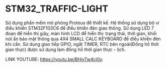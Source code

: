# STM32_TRAFFIC-LIGHT

Sử dụng phần mềm mô phỏng Proteus để thiết kế. Hệ thống sử dụng bộ vi điều khiển STM32F103C6 để điều khiển đèn giao thông.
Sử dụng LED 7 đoạn để hiển thị giây, màn hình LCD để hiển thị: trạng thái, thời gian, khối nút ấn bảo mật thông qua 4X4 SMALL CALC KEYBOARD để điều khiển đèn khi cần.
Sử dụng giao tiếp GPIO, ngắt TIMER, RTC bên ngoài(Đồng hồ thời gian thực) được sử dụng làm đồng hồ thời gian thực - lịch.

LINK YOUTUBE: https://youtu.be/BHivTw4cj0o
